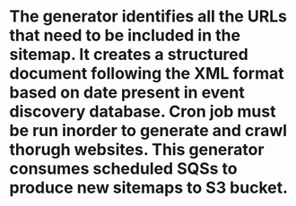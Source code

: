 # The generator identifies all the URLs that need to be included in the sitemap. It creates a structured document following the XML format based on date present in event discovery database. Cron job must be run inorder to generate and crawl thorugh websites. This generator consumes scheduled SQSs to produce new sitemaps to S3 bucket.


